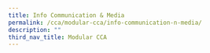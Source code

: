 ```yaml
---
title: Info Communication & Media
permalink: /cca/modular-cca/info-communication-n-media/
description: ""
third_nav_title: Modular CCA
---
```

